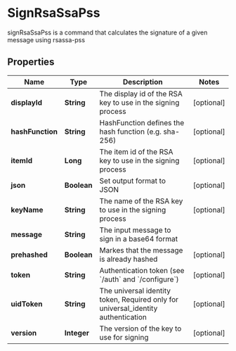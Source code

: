 

# SignRsaSsaPss

signRsaSsaPss is a command that calculates the signature of a given message using rsassa-pss

## Properties

Name | Type | Description | Notes
------------ | ------------- | ------------- | -------------
**displayId** | **String** | The display id of the RSA key to use in the signing process |  [optional]
**hashFunction** | **String** | HashFunction defines the hash function (e.g. sha-256) |  [optional]
**itemId** | **Long** | The item id of the RSA key to use in the signing process |  [optional]
**json** | **Boolean** | Set output format to JSON |  [optional]
**keyName** | **String** | The name of the RSA key to use in the signing process |  [optional]
**message** | **String** | The input message to sign in a base64 format | 
**prehashed** | **Boolean** | Markes that the message is already hashed |  [optional]
**token** | **String** | Authentication token (see &#x60;/auth&#x60; and &#x60;/configure&#x60;) |  [optional]
**uidToken** | **String** | The universal identity token, Required only for universal_identity authentication |  [optional]
**version** | **Integer** | The version of the key to use for signing |  [optional]



